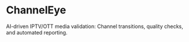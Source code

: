 # ChannelEye
AI-driven IPTV/OTT media validation: Channel transitions, quality checks, and automated reporting.
